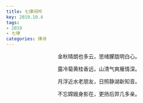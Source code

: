 ```yaml
---
title: 七律闲吟
key: 2019.10.4
tags: 
- 2019
- 七律
categories: 律诗
---
```


<p align="center">金秋晴朗也多云，思绪朦胧明白心。
</p>
<p align="center">露冷菊黄桂香远，山清气爽雁情深。
</p>
<p align="center">月浮近水老朋友，日照静湖新知音。
</p>
<p align="center">不忘嫦娥身影在，更扬后羿几多亲。
</p>

